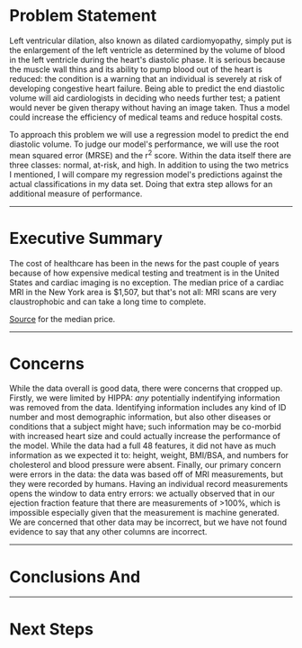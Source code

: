 # Problem Statement

Left ventricular dilation, also known as dilated cardiomyopathy, simply put is the enlargement of the left ventricle as determined by the volume of blood in the left ventricle during the heart's diastolic phase.  It is serious because the muscle wall thins and its ability to pump blood out of the heart is reduced: the condition is a warning that an individual is severely at risk of developing congestive heart failure.  Being able to predict the end diastolic volume will aid cardiologists in deciding who needs further test; a patient would never be given therapy without having an image taken.  Thus a model could increase the efficiency of medical teams and reduce hospital costs.

To approach this problem we will use a regression model to predict the end diastolic volume.  To judge our model's performance, we will use the root mean squared error (MRSE) and the r<sup>2</sup> score.  Within the data itself there are three classes: normal, at-risk, and high.  In addition to using the two metrics I mentioned, I will compare my regression model's predictions against the actual classifications in my data set.  Doing that extra step allows for an additional measure of performance.

-------

# Executive Summary

The cost of healthcare has been in the news for the past couple of years because of how expensive medical testing and treatment is in the United States and cardiac imaging is no exception.  The median price of a cardiac MRI in the New York area is $1,507, but that's not all: MRI scans are very claustrophobic and can take a long time to complete.

[Source](https://www.newchoicehealth.com/places/new-york/new-york/mri/cardiac-mri]) for the median price.

-------

# Concerns

While the data overall is good data, there were concerns that cropped up.  Firstly, we were limited by HIPPA: _any_ potentially indentifying information was removed from the data.  Identifying information includes any kind of ID number and most demographic information, but also other diseases or conditions that a subject might have; such information may be co-morbid with increased heart size and could actually increase the performance of the model.  While the data had a full 48 features, it did not have as much information as we expected it to: height, weight, BMI/BSA, and numbers for cholesterol and blood pressure were absent.  Finally, our primary concern were errors in the data: the data was based off of MRI measurements, but they were recorded by humans.  Having an individual record measurements opens the window to data entry errors: we actually observed that in our ejection fraction feature that there are measurements of >100%, which is impossible especially given that the measurement is machine generated.  We are concerned that other data may be incorrect, but we have not found evidence to say that any other columns are incorrect.

-------

# Conclusions And 

-------

# Next Steps